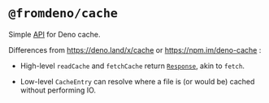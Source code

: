 <!-- deno-fmt-ignore-file -->
# `@fromdeno/cache`

Simple [API] for Deno cache.

Differences from https://deno.land/x/cache or https://npm.im/deno-cache :

- High-level `readCache` and `fetchCache` return [`Response`], akin to `fetch`.

- Low-level `CacheEntry` can resolve where a file is (or would be) cached
  without performing IO.

[API]: https://doc.deno.land/https/deno.land/x/fromdeno_cache/src/mod.ts
[`Response`]: https://developer.mozilla.org/en-US/docs/Web/API/Response
